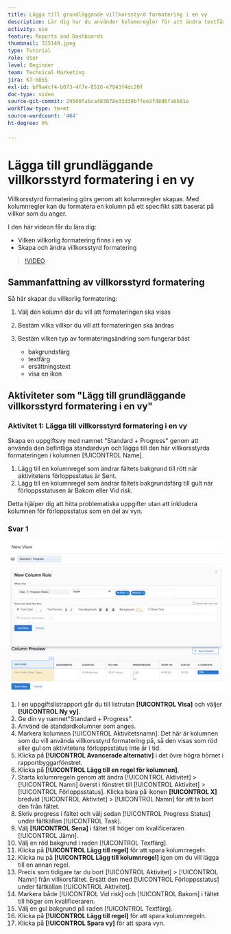 ```yaml
---
title: Lägga till grundläggande villkorsstyrd formatering i en vy
description: Lär dig hur du använder kolumnregler för att ändra textfärg, formatering och bakgrundsfärger i en rapport eller vy, baserat på villkor som du anger.
activity: use
feature: Reports and Dashboards
thumbnail: 335149.jpeg
type: Tutorial
role: User
level: Beginner
team: Technical Marketing
jira: KT-8855
exl-id: bf9a4cf4-b073-4f7e-8516-e7843f4dc20f
doc-type: video
source-git-commit: 29500fabca483078e33d39bffee2f48d6fabb91e
workflow-type: tm+mt
source-wordcount: '464'
ht-degree: 0%

---
```


# Lägga till grundläggande villkorsstyrd formatering i en vy

Villkorsstyrd formatering görs genom att kolumnregler skapas. Med kolumnregler kan du formatera en kolumn på ett specifikt sätt baserat på villkor som du anger.

I den här videon får du lära dig:

* Vilken villkorlig formatering finns i en vy
* Skapa och ändra villkorsstyrd formatering

>[!VIDEO](https://video.tv.adobe.com/v/3445445/?quality=12&learn=on&captions=swe)


## Sammanfattning av villkorsstyrd formatering

Så här skapar du villkorlig formatering:

1. Välj den kolumn där du vill att formateringen ska visas
1. Bestäm vilka villkor du vill att formateringen ska ändras
1. Bestäm vilken typ av formateringsändring som fungerar bäst

   * bakgrundsfärg
   * textfärg
   * ersättningstext
   * visa en ikon

## Aktiviteter som &quot;Lägg till grundläggande villkorsstyrd formatering i en vy&quot;

### Aktivitet 1: Lägga till villkorsstyrd formatering i en vy

Skapa en uppgiftsvy med namnet &quot;Standard + Progress&quot; genom att använda den befintliga standardvyn och lägga till den här villkorsstyrda formateringen i kolumnen [!UICONTROL Name].

1. Lägg till en kolumnregel som ändrar fältets bakgrund till rött när aktivitetens förloppsstatus är Sent.
1. Lägg till en kolumnregel som ändrar fältets bakgrundsfärg till gult när förloppsstatusen är Bakom eller Vid risk.

Detta hjälper dig att hitta problematiska uppgifter utan att inkludera kolumnen för förloppsstatus som en del av vyn.

### Svar 1

![En bild av skärmen för att skapa en ny kolumnregel](assets/conditional-formatting-exercise.png)

1. I en uppgiftslistrapport går du till listrutan **[!UICONTROL Visa]** och väljer **[!UICONTROL Ny vy]**.
1. Ge din vy namnet&quot;Standard + Progress&quot;.
1. Använd de standardkolumner som anges.
1. Markera kolumnen [!UICONTROL Aktivitetsnamn]. Det här är kolumnen som du vill använda villkorsstyrd formatering på, så den visas som röd eller gul om aktivitetens förloppsstatus inte är I tid.
1. Klicka på **[!UICONTROL Avancerade alternativ]** i det övre högra hörnet i rapportbyggarfönstret.
1. Klicka på **[!UICONTROL Lägg till en regel för kolumnen]**.
1. Starta kolumnregeln genom att ändra [!UICONTROL Aktivitet] > [!UICONTROL Namn] överst i fönstret till [!UICONTROL Aktivitet] > [!UICONTROL Förloppsstatus]. Klicka bara på ikonen **[!UICONTROL X]** bredvid [!UICONTROL Aktivitet] > [!UICONTROL Namn] för att ta bort den från fältet.
1. Skriv progress i fältet och välj sedan [!UICONTROL Progress Status] under fältkällan [!UICONTROL Task].
1. Välj **[!UICONTROL Sena]** i fältet till höger om kvalificeraren [!UICONTROL Jämn].
1. Välj en röd bakgrund i raden [!UICONTROL Textfärg].
1. Klicka på **[!UICONTROL Lägg till regel]** för att spara kolumnregeln.
1. Klicka nu på **[!UICONTROL Lägg till kolumnregel]** igen om du vill lägga till en annan regel.
1. Precis som tidigare tar du bort [!UICONTROL Aktivitet] > [!UICONTROL Namn] från villkorsfältet. Ersätt den med [!UICONTROL Förloppsstatus] under fältkällan [!UICONTROL Aktivitet].
1. Markera både [!UICONTROL Vid risk] och [!UICONTROL Bakom] i fältet till höger om kvalificeraren.
1. Välj en gul bakgrund på raden [!UICONTROL Textfärg].
1. Klicka på **[!UICONTROL Lägg till regel]** för att spara kolumnregeln.
1. Klicka på **[!UICONTROL Spara vy]** för att spara vyn.
